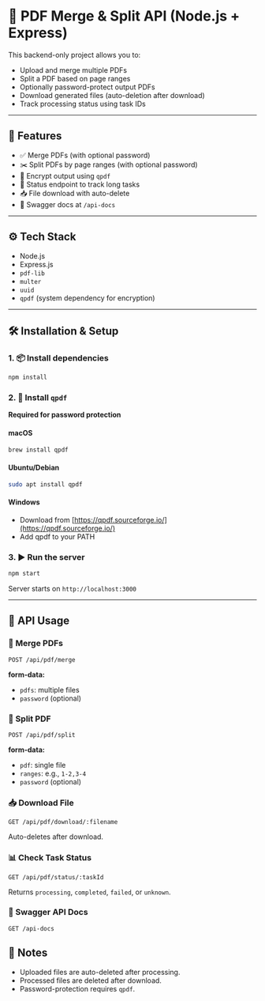 # 📄 PDF Merge & Split API (Node.js + Express)

This backend-only project allows you to:
- Upload and merge multiple PDFs
- Split a PDF based on page ranges
- Optionally password-protect output PDFs
- Download generated files (auto-deletion after download)
- Track processing status using task IDs

---

## 🚀 Features

- ✅ Merge PDFs (with optional password)
- ✂️ Split PDFs by page ranges (with optional password)
- 🔐 Encrypt output using `qpdf`
- 🧾 Status endpoint to track long tasks
- 📥 File download with auto-delete
- 📄 Swagger docs at `/api-docs`

---

## ⚙️ Tech Stack
- Node.js 
- Express.js
- `pdf-lib`
- `multer`
- `uuid`
- `qpdf` (system dependency for encryption)

---

## 🛠 Installation & Setup

### 1. 📦 Install dependencies
```bash
npm install
```

### 2. 🔐 Install `qpdf`
**Required for password protection**

#### macOS
```bash
brew install qpdf
```
#### Ubuntu/Debian
```bash
sudo apt install qpdf
```
#### Windows
- Download from [https://qpdf.sourceforge.io/](https://qpdf.sourceforge.io/)
- Add qpdf to your PATH

### 3. ▶️ Run the server
```bash
npm start
```
Server starts on `http://localhost:3000`

---

## 🧪 API Usage

### 📌 Merge PDFs
```http
POST /api/pdf/merge
```
**form-data:**
- `pdfs`: multiple files
- `password` (optional)

### 📌 Split PDF
```http
POST /api/pdf/split
```
**form-data:**
- `pdf`: single file
- `ranges`: e.g., `1-2,3-4`
- `password` (optional)

### 📥 Download File
```http
GET /api/pdf/download/:filename
```
Auto-deletes after download.

### 📊 Check Task Status
```http
GET /api/pdf/status/:taskId
```
Returns `processing`, `completed`, `failed`, or `unknown`.

### 📘 Swagger API Docs
```
GET /api-docs
```

## 🧼 Notes
- Uploaded files are auto-deleted after processing.
- Processed files are deleted after download.
- Password-protection requires `qpdf`.

```
